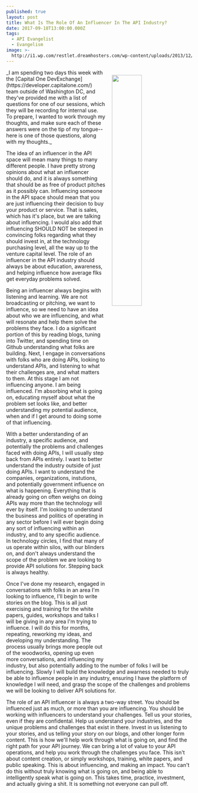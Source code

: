 ```yaml
---
published: true
layout: post
title: What Is The Role Of An Influencer In The API Industry?
date: 2017-09-18T13:00:00.000Z
tags:
  - API Evangelist
  - Evangelism
image: >-
  http://i1.wp.com/restlet.dreamhosters.com/wp-content/uploads/2013/12/kinlane.png
---
```

<p><img src="http://i1.wp.com/restlet.dreamhosters.com/wp-content/uploads/2013/12/kinlane.png" align="right" width="40%" style="padding: 15px;" /></p>
_I am spending two days this week with the [Capital One DevExchange](https://developer.capitalone.com/) team outside of Washington DC, and they've provided me with a list of questions for one of our sessions, which they will be recording for internal use. To prepare, I wanted to work through my thoughts, and make sure each of these answers were on the tip of my tongue--here is one of those questions, along with my thoughts._

The idea of an influencer in the API space will mean many things to many different people. I have pretty strong opinions about what an influencer should do, and it is always something that should be as free of product pitches as it possibly can. Influencing someone in the API space should mean that you are just influencing their decision to buy your product or service. That is sales, which has it's place, but we are talking about influencing. I would also add that influencing SHOULD NOT be steeped in convincing folks regarding what they should invest in, at the technology purchasing level, all the way up to the venture capital level. The role of an influencer in the API industry should always be about education, awareness, and helping influence how average flks get everyday problems solved. 

Being an influencer always begins with listening and learning. We are not broadcasting or pitching, we want to influence, so we need to have an idea about who we are influencing, and what will resonate and help them solve the problems they face. I do a significant portion of this by reading blogs, tuning into Twitter, and spending time on Github understanding what folks are building. Next, I engage in conversations with folks who are doing APIs, looking to understand APIs, and listening to what their challenges are, and what matters to them. At this stage I am not influencing anyone. I am being influenced. I'm absorbing what is going on, educating myself about what the problem set looks like, and better understanding my potential audience, when and if I get around to doing some of that influencing. 

With a better understanding of an industry, a specific audience, and potentially the problems and challenges faced with doing APIs, I will usually step back from APIs entirely. I want to better understand the industry outside of just doing APIs. I want to understand the companies, organizations, instutions, and potentially government influence on what is happening. Everything that is already going on often weighs on doing APIs way more than the technology will ever by itself. I'm looking to understand the business and politics of operating in any sector before I will ever begin doing any sort of influencing within an industry, and to any specific audience. In technology circles, I find that many of us operate within silos, with our blinders on, and don't always understand the scope of the problem we are looking to provide API solutions for. Stepping back is always healthy.

Once I've done my research, engaged in conversations with folks in an area I'm looking to influence, I'll begin to write stories on the blog. This is all just exercising and training for the white papers, guides, workshops and talks I will be giving in any area I'm trying to influence. I will do this for months, repeating, reworking my ideas, and developing my understanding. The process usually brings more people out of the woodworks, opening up even more conversations, and influencing my industry, but also potentially adding to the number of folks I will be influencing. Slowly I will build the knowledge and awarness needed to truly be able to influence people in any industry, ensuring I have the platform of knowledge I will need, and grasp the scope of the challenges and problems we will be looking to deliver API solutions for.

The role of an API influencer is always a two-way street. You should be influenced just as much, or more than you are influencing. You should be working with influencers to understand your challenges. Tell us your stories, even if they are confidental. Help us understand your industries, and the unique problems and challenges that exist in there. Invest in us listening to your stories, and us telling your story on our blogs, and other longer form content. This is how we'll help work through what is going on, and find the right path for your API journey. We can bring a lot of value to your API operations, and help you work through the challenges you face. This isn't about content creation, or simply workshops, training, white papers, and public speaking. This is about influencing, and making an impact. You can't do this without truly knowing what is going on, and being able to intelligently speak what is going on. This takes time, practice, investment, and actually giving a shit. It is something not everyone can pull off.